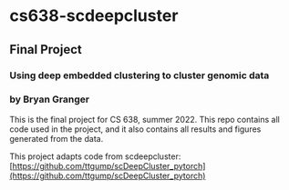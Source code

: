 # cs638-scdeepcluster

## Final Project

### Using deep embedded clustering to cluster genomic data
### by Bryan Granger

This is the final project for CS 638, summer 2022. This repo contains all code used in the project, and it also contains all results and figures generated from the data. 

This project adapts code from scdeepcluster: 
[https://github.com/ttgump/scDeepCluster_pytorch](https://github.com/ttgump/scDeepCluster_pytorch)
